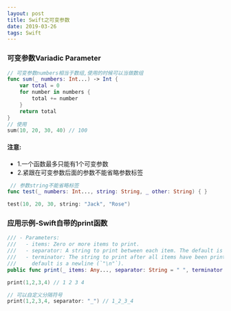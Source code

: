 ```yaml
---
layout: post
title: Swift之可变参数
date: 2019-03-26
tags: Swift
---
```


### 可变参数Variadic Parameter
```swift
// 可变参数numbers相当于数组,使用的时候可以当做数组
func sum(_ numbers: Int...) -> Int {
    var total = 0
    for number in numbers {
        total += number
    }
    return total
}
// 使用
sum(10, 20, 30, 40) // 100
```

#### 注意:
- 1.一个函数最多只能有1个可变参数
- 2.紧跟在可变参数后面的参数不能省略参数标签

```swift
 // 参数string不能省略标签
func test(_ numbers: Int..., string: String, _ other: String) { }

test(10, 20, 30, string: "Jack", "Rose")
```

### 应用示例-Swift自带的print函数
```swift
/// - Parameters:
///   - items: Zero or more items to print.
///   - separator: A string to print between each item. The default is a single space (`" "`).
///   - terminator: The string to print after all items have been printed. The
///     default is a newline (`"\n"`).
public func print(_ items: Any..., separator: String = " ", terminator: String = "\n")
```
```swift
print(1,2,3,4) // 1 2 3 4

// 可以自定义分隔符号
print(1,2,3,4, separator: "_") // 1_2_3_4
```
